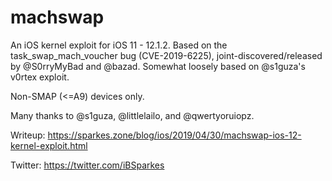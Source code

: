 # machswap

An iOS kernel exploit for iOS 11 - 12.1.2. Based on the task_swap_mach_voucher bug (CVE-2019-6225), joint-discovered/released by @S0rryMyBad and @bazad. Somewhat loosely based on @s1guza's v0rtex exploit.

Non-SMAP (<=A9) devices only.

Many thanks to @s1guza, @littlelailo, and @qwertyoruiopz. 

Writeup: https://sparkes.zone/blog/ios/2019/04/30/machswap-ios-12-kernel-exploit.html

Twitter: https://twitter.com/iBSparkes 
